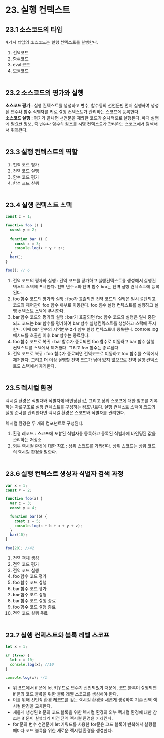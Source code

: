 # 23. 실행 컨텍스트

## 23.1 소스코드의 타입
4가지 타입의 소스코드는 실행 컨텍스트를 실행한다.

  1. 전역코드
  2. 함수코드
  3. eval 코드
  4. 모듈코드
<br><br> 

## 23.2 소스코드의 평가와 실행
**소스코드 평가** : 실행 컨텍스트를 생성하고 변수, 함수등의 선언문만 먼저 실행하여 생성된 변수나 함수 식별자를 키로 실행 컨텍스트가 관리하는 스코프에 등록한다.<br>
**소스코드 실행** : 평가가 끝나면 선언문을 제외한 코드가 순차적으로 실행된다. 이때 실행에 필요한 정보, 즉 변수나 함수의 참조를 시랭 컨텍스트가 관리하는 스코프에서 검색해서 취득한다. 
<br><br>

## 23.3 실행 컨텍스트의 역할
1. 전역 코드 평가
2. 전역 코드 실행
3. 함수 코드 평가
4. 함수 코드 실행
<br><br>

## 23.4 실행 컨텍스트 스택

```javascript
const x = 1;

function foo () {
  const y = 2;
  
  function bar () {
    const z = 3;
    console.log(x + y + z);
  }
  bar();
}

foo(); // 6
```
1. 전역 코드의 평가와 실행 : 전역 코드를 평가하고 실행컨텍스트를 생성해서 실행컨텍스트 스택에 푸시한다. 전역 변수 x와 전역 함수 foo는 전역 실행 컨텍스트에 등록된다. 
2. foo 함수 코드의 평가와 실행 : foo가 호출되면 전역 코드의 실행은 일시 중단되고 코드의 제어관이 foo 함수 내부로 이동한다. foo 함수 실행 컨텍스트를 실행하고 실행 컨텍스트 스택에 푸시한다.
3. bar 함수 코드의 평가와 실행 : bar가 호출되면 foo 함수 코드의 실행은 일시 중단되고 코드는 bar 함수를 평가하여 bar 함수 실행컨텍스트를 생성하고 스택에 푸시한다. 이때 bar 함수의 지역변수 z가 함수 실행 컨텍스트에 등록된다. console.log 메서드를 호출한 이후 bar 함수는 종료된다. 
4. foo 함수 코드로 복귀 : bar 함수가 종료되면 foo 함수로 이동하고 bar 함수 실행 컨텍스트를 스택에서 제거한다. 그리고 foo 함수는 종료된다.
5. 전역 코드로 복귀 : foo 함수가 종료되면 전역코드로 이동하고 foo 함수를 스택에서 제거한다. 그리고 더 이상 실행할 전역 코드가 남아 있지 않으므로 전역 실행 컨텍스트도 스택에서 제거한다.
<br><br>

## 23.5 렉시컬 환경
렉시컬 환경은 식별자와 식별자에 바인딩된 값, 그리고 상위 스코프에 대한 참조를 기록하는 자료구조로 실행 컨텍스트를 구성하는 컴포넌트다. 실행 컨텍스트 스택이 코드의 실행 순서를 관리한다면 렉시컬 환경은 스코프와 식별자를 관리한다.<br>

렉시컬 환경은 두 개의 컴포넌트로 구성된다.
 
1. 환경 레코드 : 스코프에 포함된 식별자를 등록하고 등록된 식별자에 바인딩된 값을 관리하는 저장소
2. 외부 렉시컬 환경에 대한 참조 : 상위 스코프를 가리킨다. 상위 스코프는 상위 코드의 렉시컬 환경을 말한다.
<br><br>

## 23.6 실행 컨텍스트 생성과 식별자 검색 과정

```javascript
var x = 1;
const y = 2;

function foo(a) {
  var x = 3;
  const y = 4;

  function bar(b) {
    const z = 5;
    console.log(a + b + x + y + z);
  }
  bar(10);
}

foo(20); //42
```
1. 전역 객체 생성
2. 전역 코드 평가
3. 전역 코드 실행
4. foo 함수 코드 평가
5. foo 함수 코드 실행
6. bar 함수 코드 평가
7. bar 함수 코드 실행
8. bar 함수 코드 실행 종료
9. foo 함수 코드 실행 종료
10. 전역 코드 실행 종료
<br><br>

## 23.7 실행 컨텍스트와 블록 레벨 스코프
```javascript
let x = 1;

if (true) {
  let x = 10;
  console.log(x); //10
}

console.log(x); //1
```
- 위 코드에서 if 문에 let 키워드로 변수가 선언되었기 때문에, 코드 블록이 실행되면 if 문의 코드 블록을 위한 블록 레벨 스코프를 생성해야 한다.
- 이를 위해 선언적 환경 레코드를 갖는 렉시컬 환경을 새롭게 생성하여 기존 전역 렉시컬 환경을 교체한다.
- 새롭게 생성된 if 문의 코드 블록을 위한 렉시컬 환경의 외부 렉시컬 환경에 대한 참조는 if 문이 실행되기 이전 전역 렉시컬 환경을 가리킨다.
- for 문의 변수 선언문에 let 키워드를 사용한 for문은 코드 블록이 반복해서 실행될 때마다 코드 블록을 위한 새로운 렉시컬 환경을 생성한다.
